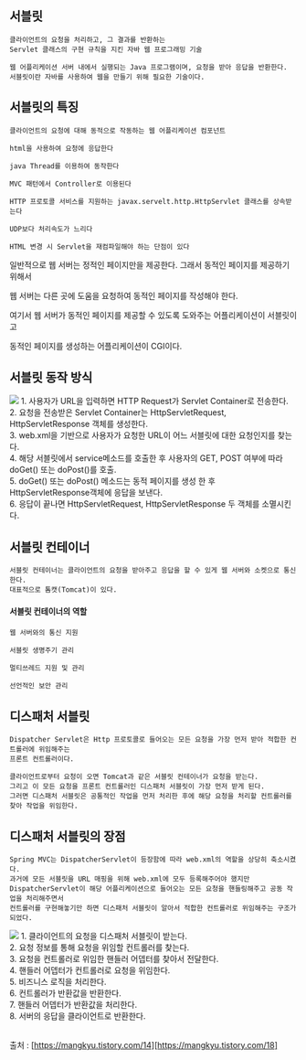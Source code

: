 ## 서블릿
    클라이언트의 요청을 처리하고, 그 결과를 반환하는 
    Servlet 클래스의 구현 규칙을 지킨 자바 웹 프로그래밍 기술

    웹 어플리케이션 서버 내에서 실행되는 Java 프로그램이며, 요청을 받아 응답을 반환한다.
    서블릿이란 자바를 사용하여 웹을 만들기 위해 필요한 기술이다.

## 서블릿의 특징
    클라이언트의 요청에 대해 동적으로 작동하는 웹 어플리케이션 컴포넌트
    
    html을 사용하여 요청에 응답한다

    java Thread를 이용하여 동작한다

    MVC 패턴에서 Controller로 이용된다

    HTTP 프로토콜 서비스를 지원하는 javax.servelt.http.HttpServlet 클래스를 상속받는다

    UDP보다 처리속도가 느리다

    HTML 변경 시 Servlet을 재컴파일해야 하는 단점이 있다    
    

일반적으로 웹 서버는 정적인 페이지만을 제공한다. 그래서 동적인 페이지를 제공하기 위해서

웹 서버는 다른 곳에 도움을 요청하여 동적인 페이지를 작성해야 한다.

여기서 웹 서버가 동적인 페이지를 제공할 수 있도록 도와주는 어플리케이션이 서블릿이고

동적인 페이지를 생성하는 어플리케이션이 CGI이다.


## 서블릿 동작 방식
<img src="https://img1.daumcdn.net/thumb/R1280x0/?scode=mtistory2&fname=https%3A%2F%2Ft1.daumcdn.net%2Fcfile%2Ftistory%2F993A7F335A04179D20)https://img1.daumcdn.net/thumb/R1280x0/?scode=mtistory2&fname=https%3A%2F%2Ft1.daumcdn.net%2Fcfile%2Ftistory%2F993A7F335A04179D20"/>
1. 사용자가 URL을 입력하면 HTTP Request가 Servlet Container로 전송한다.<br/>
2. 요청을 전송받은 Servlet Container는 HttpServletRequest, HttpServletResponse 객체를 생성한다.<br/>
3. web.xml을 기반으로 사용자가 요청한 URL이 어느 서블릿에 대한 요청인지를 찾는다.<br/>
4. 해당 서블릿에서 service메소드를 호출한 후 사용자의 GET, POST 여부에 따라 doGet() 또는 doPost()를 호출.<br/>
5. doGet() 또는 doPost() 메소드는 동적 페이지를 생성 한 후 HttpServletResponse객체에 응답을 보낸다.<br/>
6. 응답이 끝나면 HttpServletRequest, HttpServletResponse 두 객체를 소멸시킨다.

## 서블릿 컨테이너
    서블릿 컨테이너는 클라이언트의 요청을 받아주고 응답을 할 수 있게 웹 서버와 소켓으로 통신한다.
    대표적으로 톰캣(Tomcat)이 있다.

#### 서블릿 컨테이너의 역할
    웹 서버와의 통신 지원

    서블릿 생명주기 관리

    멀티쓰레드 지원 및 관리

    선언적인 보안 관리

## 디스패처 서블릿
    Dispatcher Servlet은 Http 프로토콜로 들어오는 모든 요청을 가장 먼저 받아 적합한 컨트롤러에 위임해주는
    프론트 컨트롤러이다.

    클라이언트로부터 요청이 오면 Tomcat과 같은 서블릿 컨테이너가 요청을 받는다.
    그리고 이 모든 요청을 프론트 컨트롤러인 디스패처 서블릿이 가장 먼저 받게 된다.
    그러면 디스패처 서블릿은 공통적인 작업을 먼저 처리한 후에 해당 요청을 처리할 컨트롤러를 찾아 작업을 위임한다.

## 디스패처 서블릿의 장점
    Spring MVC는 DispatcherServlet이 등장함에 따라 web.xml의 역할을 상당히 축소시켰다.
    과거에 모든 서블릿을 URL 매핑을 위해 web.xml에 모두 등록해주어야 했지만
    DispatcherServlet이 해당 어플리케이션으로 들어오는 모든 요청을 핸들링해주고 공동 작업을 처리해주면서
    컨트롤러를 구현해놓기만 하면 디스패처 서블릿이 알아서 적합한 컨트롤러로 위임해주는 구조가 되었다.
    
<img src="https://img1.daumcdn.net/thumb/R1280x0/?scode=mtistory2&fname=https%3A%2F%2Fblog.kakaocdn.net%2Fdn%2FbImFbg%2FbtrGzZMTuu2%2FCkY4MiKvl5ivUJPoc5I3zk%2Fimg.png">
1. 클라이언트의 요청을 디스패처 서블릿이 받는다.</br>
2. 요청 정보를 통해 요청을 위임할 컨트롤러를 찾는다.</br>
3. 요청을 컨트롤러로 위임한 핸들러 어뎁터를 찾아서 전달한다.</br>
4. 핸들러 어뎁터가 컨트롤러로 요청을 위임한다.</br>
5. 비즈니스 로직을 처리한다.</br>
6. 컨트롤러가 반환값을 반환한다.</br>
7. 핸들러 어뎁터가 반환값을 처리한다.</br>
8. 서버의 응답을 클라이언트로 반환한다.</br></br>


출처 : [https://mangkyu.tistory.com/14][https://mangkyu.tistory.com/18]
    
    

